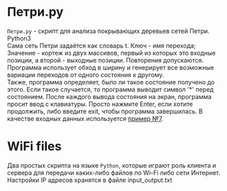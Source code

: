 # Петри.py
`Петри.py` - скрипт для анализа покрывающих деревьев сетей Петри. Python3<br>Сама сеть Петри задаётся как словарь t. Ключ - имя перехода; Значение - кортеж из двух массивов, первый из которых это входные позиции, а второй - выходные позиции. Повторения допускаются.<br>Программа использует обход в ширину и генерирует все возможные вариации переходов от одного состояния к другому.<br> Также, программа определяет, было ли такое состояние получено до этого. Если такое случается, то программа выводит символ '*' перед состоянием.
После каждого вывода состояния на экран, программа просит ввод с клавиатуры. Просто нажмите Enter, если хотите продолжить, либо введите exit, чтобы программа завершилась. В качестве входных данных используется [пример №7](http://1802.ru/edu/SetiPetri.pdf).

# WiFi files
Два простых скрипта на языке `Python`, которые играют роль клиента и сервера для передачи каких-либо файлов по Wi-Fi либо сети Интернет.
Настройки IP адресов хранятся в файле input_output.txt
